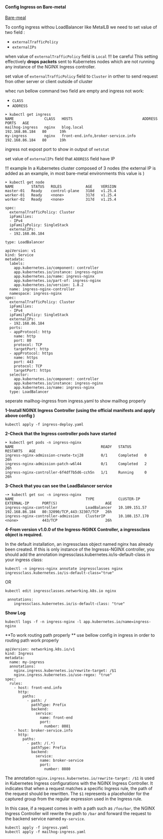 #### Config Ingress on Bare-metal
[Bare-meal](https://github.com/kubernetes/ingress-nginx/blob/main/docs/deploy/baremetal.md#external-ips)

To config ingress withou LoadBalancer like MetalLB we need to set value of two field :
- `externalTrafficPolicy`
- `externalIPs`

when value of `externalTrafficPolicy` field is `Local` !!! be careful This setting effectively **drops packets** sent to Kubernetes nodes which are not running any instance of the NGINX Ingress controller. 

set value of `externalTrafficPolicy` field to `Cluster` in orther to send request fron other server or client outside of cluster

whec run bellow command two field are empty and ingress not work:
- `CLASS`
- `ADDRESS`

```
➤ kubectl get ingress
NAME              CLASS   HOSTS                                ADDRESS          PORTS   AGE
mailhog-ingress   nginx   blog.local                           192.168.86.184   80      19h
my-ingress        nginx   front-end.info,broker-service.info   192.168.86.184   80      19h
```
ingress not expost port to show in output of `netstat`

set value of `externalIPs` field that `ADDRESS` field have IP

!!! example In a Kubernetes cluster composed of 3 nodes (the external IP is added as an example, in most bare-metal environments this value is <None>)

```
➤ kubectl get node
NAME        STATUS   ROLES           AGE    VERSION
master-01   Ready    control-plane   318d   v1.25.4
worker-01   Ready    <none>          317d   v1.25.4
worker-02   Ready    <none>          317d   v1.25.4

spec:
  externalTrafficPolicy: Cluster
  ipFamilies:
  - IPv4
  ipFamilyPolicy: SingleStack
  externalIPs:
  - 192.168.86.184

type: LoadBalancer

```

```
apiVersion: v1
kind: Service
metadata:
  labels:
    app.kubernetes.io/component: controller
    app.kubernetes.io/instance: ingress-nginx
    app.kubernetes.io/name: ingress-nginx
    app.kubernetes.io/part-of: ingress-nginx
    app.kubernetes.io/version: 1.8.2
  name: ingress-nginx-controller
  namespace: ingress-nginx
spec:
  externalTrafficPolicy: Cluster
  ipFamilies:
  - IPv4
  ipFamilyPolicy: SingleStack
  externalIPs:
  - 192.168.86.184
  ports:
  - appProtocol: http
    name: http
    port: 80
    protocol: TCP
    targetPort: http
  - appProtocol: https
    name: https
    port: 443
    protocol: TCP
    targetPort: https
  selector:
    app.kubernetes.io/component: controller
    app.kubernetes.io/instance: ingress-nginx
    app.kubernetes.io/name: ingress-nginx
  type: LoadBalancer
```

seperate mailhog-ingress from ingress.yaml to show mailhog properly 

**1-Install NGINX Ingress Controller (using the official manifests and apply above config )**
```
kubectl apply -f ingress-deploy.yaml
```

**2-Check that the Ingress controller pods have started**
```
➤ kubectl get pods -n ingress-nginx
NAME                                        READY   STATUS      RESTARTS   AGE
ingress-nginx-admission-create-txj28        0/1     Completed   0          26h
ingress-nginx-admission-patch-w6l44         0/1     Completed   2          26h
ingress-nginx-controller-6f4df7b5d6-cch5n   1/1     Running     0          26h
```
**3-Check that you can see the LoadBalancer service**
```
~➤ kubectl get svc -n ingress-nginx
NAME                                 TYPE           CLUSTER-IP       EXTERNAL-IP      PORT(S)                      AGE
ingress-nginx-controller             LoadBalancer   10.109.151.57    192.168.86.184   80:32090/TCP,443:32307/TCP   26h
ingress-nginx-controller-admission   ClusterIP      10.108.157.170   <none>           443/TCP                      26h
```
**4-From version v1.0.0 of the Ingress-NGINX Controller, a ingressclass object is required.**

In the default installation, an ingressclass object named nginx has already been created.
If this is only instance of the Ingresss-NGINX controller, you should add the annotation ingressclass.kubernetes.io/is-default-class in your ingress class:
```
kubectl -n ingress-nginx annotate ingressclasses nginx ingressclass.kubernetes.io/is-default-class="true"
```
OR

```
kubectl edit ingressclasses.networking.k8s.io nginx

 annotations:
    ingressclass.kubernetes.io/is-default-class: "true"
```
**Show Log**
```
kubectl logs -f -n ingress-nginx -l app.kubernetes.io/name=ingress-nginx
```
**To work routing path properly **
use bellow config in ingress in order to routing path work properly
```
apiVersion: networking.k8s.io/v1
kind: Ingress
metadata:
  name: my-ingress
  annotations:
    nginx.ingress.kubernetes.io/rewrite-target: /$1
    nginx.ingress.kubernetes.io/use-regex: "true"
spec:
  rules:
    - host: front-end.info
      http:
        paths:
          - path: /
            pathType: Prefix
            backend:
              service:
                name: front-end
                port:
                  number: 8081
    - host: broker-service.info
      http:
        paths:
          - path: /(.*)
            pathType: Prefix
            backend:
              service:
                name: broker-service
                port:
                  number: 8080

```
The annotation `nginx.ingress.kubernetes.io/rewrite-target: /$1` is used in Kubernetes Ingress configurations with the NGINX Ingress Controller. It indicates that when a request matches a specific Ingress rule, the path of the request should be rewritten. The `$1` represents a placeholder for the captured group from the regular expression used in the Ingress rule.

In this case, if a request comes in with a path such as `/foo/bar`, the NGINX Ingress Controller will rewrite the path to `/bar` and forward the request to the backend service named `my-service`.

```
kubectl apply -f ingress.yaml
kubectl apply -f mailhog-ingress.yaml
```

